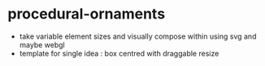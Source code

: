 # procedural-ornaments

- take variable element sizes and visually compose within using svg and maybe webgl
- template for single idea : box centred with draggable resize
